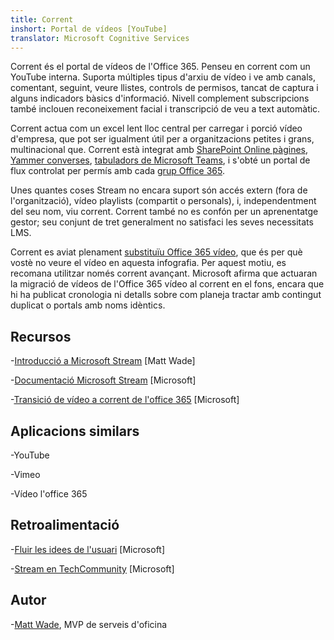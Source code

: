 ```yaml
---
title: Corrent
inshort: Portal de vídeos [YouTube]
translator: Microsoft Cognitive Services
---
```



Corrent és el portal de vídeos de l'Office 365. Penseu en corrent com un YouTube interna. Suporta múltiples tipus d'arxiu de vídeo i ve amb canals, comentant, seguint, veure llistes, controls de permisos, tancat de captura i alguns indicadors bàsics d'informació. Nivell complement subscripcions també inclouen reconeixement facial i transcripció de veu a text automàtic.

Corrent actua com un excel lent lloc central per carregar i porció vídeo d'empresa, que pot ser igualment útil per a organitzacions petites i grans, multinacional que. Corrent està integrat amb [SharePoint Online pàgines](https://docs.microsoft.com/en-us/stream/embed-video-sharepoint), [Yammer converses](https://stream.microsoft.com/en-us/blog/share-on-yammer/), [tabuladors de Microsoft Teams](https://docs.microsoft.com/en-us/stream/embed-video-microsoft-teams), i s'obté un portal de flux controlat per permís amb cada [grup Office 365](http://icsh.pt/O365groups).

Unes quantes coses Stream no encara suport són accés extern (fora de l'organització), vídeo playlists (compartit o personals), i, independentment del seu nom, viu corrent. Corrent també no es confón per un aprenentatge gestor; seu conjunt de tret generalment no satisfaci les seves necessitats LMS.

Corrent es aviat plenament [substituïu Office 365 vídeo](https://docs.microsoft.com/en-us/stream/migrate-from-office-365), que és per què vostè no veure el vídeo en aquesta infografia. Per aquest motiu, es recomana utilitzar només corrent avançant. Microsoft afirma que actuaran la migració de vídeos de l'Office 365 vídeo al corrent en el fons, encara que hi ha publicat cronologia ni detalls sobre com planeja tractar amb contingut duplicat o portals amb noms idèntics.

Recursos
---------

-[Introducció a Microsoft Stream](https://www.linkedin.com/pulse/stream-video-portal-now-available-matt-wade/)
    \[Matt Wade\]

-[Documentació Microsoft Stream](https://docs.microsoft.com/en-us/stream/)
    \[Microsoft\]

-[Transició de vídeo a corrent de l'office 365](https://docs.microsoft.com/en-us/stream/migrate-from-office-365)
    \[Microsoft\]

Aplicacions similars
--------------------

-YouTube

-Vimeo

-Vídeo l'office 365

Retroalimentació
---------

-[Fluir les idees de l'usuari](https://techcommunity.microsoft.com/t5/Microsoft-Stream-Ideas/idb-p/StreamIdeas)
    \[Microsoft\]

-[Stream en TechCommunity](https://techcommunity.microsoft.com/t5/Microsoft-Stream-Ideas/idb-p/StreamIdeas)
    \[Microsoft\]

Autor
---------

-[Matt Wade](https://www.linkedin.com/in/thatmattwade/), MVP de serveis d'oficina


